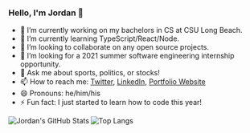 ### Hello, I'm Jordan 👋

- 🔭 I’m currently working on my bachelors in CS at CSU Long Beach.
- 🌱 I’m currently learning TypeScript/React/Node.
- 👯 I’m looking to collaborate on any open source projects.
- 🤔 I’m looking for a 2021 summer software engineering internship opportunity.
- 💬 Ask me about sports, politics, or stocks!
- 📫 How to reach me: [Twitter](https://twitter.com/jordanhilado), [LinkedIn](https://www.linkedin.com/in/jordanhilado), [Portfolio Website](http://jordanhilado.github.io/)
- 😄 Pronouns: he/him/his
- ⚡ Fun fact: I just started to learn how to code this year!

<img align="left" alt="Jordan's GitHub Stats" src="https://github-readme-stats.codestackr.vercel.app/api?username=jordanhilado&show_icons=true&theme=dracula"/>

![Top Langs](https://github-readme-stats.vercel.app/api/top-langs/?username=jordanhilado&show_icons=true&theme=dracula)
